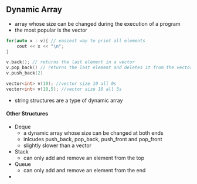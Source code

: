 ## Dynamic Array
- array whose size can be changed during the execution of a program 
- the most popular is the vector 
``` C++
for(auto x : v){ // easiest way to print all elements 
	cout << x << "\n";
}

v.back(); // returns the last element in a vector 
v.pop_back() // returns the last element and deletes it from the vector 
v.push_back(2)

vector<int> v(10); //vector size 10 all 0s
vector<int> v(10,5); //vector size 10 all 5s
```
- string structures are a type of dynamic array 

#### Other Structures 

- Deque 
	- a dynamic array whose size can be changed at both ends 
	- inlcudes push_back, pop_back, push_front and pop_front 
	- slightly slower than a vector 
- Stack 
	- can only add and remove an element from the top 
- Queue 
	- can only add and remove an element from the end
- 

